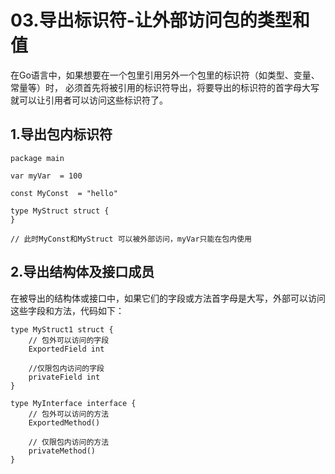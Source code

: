 # 03.导出标识符-让外部访问包的类型和值
在Go语言中，如果想要在一个包里引用另外一个包里的标识符（如类型、变量、常量等）时，
必须首先将被引用的标识符导出，将要导出的标识符的首字母大写就可以让引用者可以访问这些标识符了。


## 1.导出包内标识符
``` 
package main

var myVar  = 100

const MyConst  = "hello"

type MyStruct struct {
}

// 此时MyConst和MyStruct 可以被外部访问，myVar只能在包内使用
```


## 2.导出结构体及接口成员
在被导出的结构体或接口中，如果它们的字段或方法首字母是大写，外部可以访问这些字段和方法，代码如下：
``` 
type MyStruct1 struct {
	// 包外可以访问的字段
	ExportedField int
	
	//仅限包内访问的字段
	privateField int
} 

type MyInterface interface {
	// 包外可以访问的方法
	ExportedMethod()
	
	// 仅限包内访问的方法
	privateMethod()
}
```